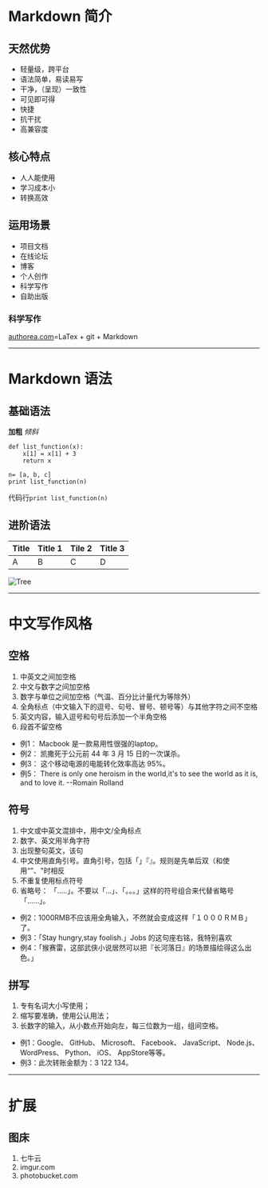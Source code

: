 # Markdown 简介
## 天然优势
* 轻量级，跨平台
* 语法简单，易读易写
* 干净，（呈现）一致性
* 可见即可得
* 快捷
* 抗干扰
* 高兼容度

## 核心特点
* 人人能使用
* 学习成本小
* 转换高效

## 运用场景
* 项目文档
* 在线论坛
* 博客
* 个人创作
* 科学写作
* 自助出版

### 科学写作
[authorea.com](https://www.authorea.com)=LaTex + git + Markdown
***

# Markdown 语法
## 基础语法
**加粗** *倾斜*

```
def list_function(x):
    x[1] = x[1] + 3
    return x
    
n= [a, b, c]
print list_function(n)
```
代码行`print list_function(n)`

## 进阶语法
|Title|Title 1|Tile 2|Title 3|
|---|---|---|---|
|A|B|C|D|

![Tree](http://7xoe8f.com1.z0.glb.clouddn.com/Tree.jpg)
___

# 中文写作风格
## 空格
1. 中英文之间加空格
2. 中文与数字之间加空格
3. 数字与单位之间加空格（气温、百分比计量代为等除外）
4. 全角标点（中文输入下的逗号、句号、冒号、顿号等）与其他字符之间不空格
5. 英文内容，输入逗号和句号后添加一个半角空格
6. 段首不留空格

* 例1： Macbook 是一款易用性很强的laptop。
* 例2： 凯撒死于公元前 44 年 3 月 15 日的一次谋杀。
* 例3： 这个移动电源的电能转化效率高达 95%。
* 例5： There is only one heroism in the world,it's to see the world as it is, and to love it. --Romain Rolland

## 符号
1. 中文或中英文混排中，用中文/全角标点
2. 数字、英文用半角字符
3. 出现整句英文，该句
4. 中文使用直角引号。直角引号，包括「」『』。规则是先单后双（和使用“”、"时相反
5. 不重复使用标点符号
6. 省略号： 「.....」。不要以「...」、「。。。」这样的符号组合来代替省略号「......」。

* 例2：1000RMB不应该用全角输入，不然就会变成这样「１０００ＲＭＢ」了。
* 例3：「Stay hungry,stay foolish.」Jobs 的这句座右铭，我特别喜欢
* 例4：「猴赛雷，这部武侠小说居然可以把『长河落日』的场景描绘得这么出色。」

## 拼写
1. 专有名词大小写使用；
2. 缩写要准确，使用公认用法；
3. 长数字的输入，从小数点开始向左，每三位数为一组，组间空格。

* 例1：Google、 GitHub、 Microsoft、 Facebook、 JavaScript、 Node.js、 WordPress、 Python、 iOS、 AppStore等等。
* 例3：此次转账金额为：3 122 134。

---
# 扩展
## 图床
1. 七牛云
2. imgur.com
3. photobucket.com




